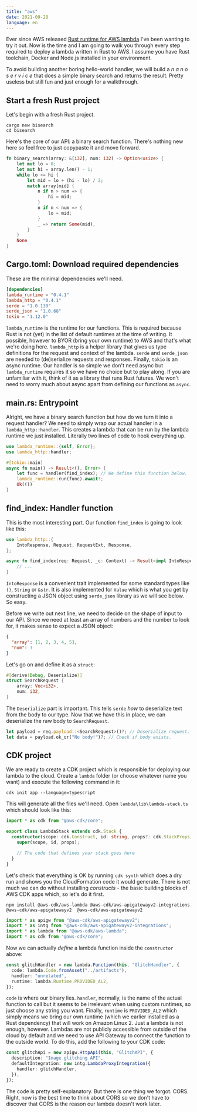 ```yaml
---
title: "aws"
date: 2021-09-28
language: en
---
```


Ever since AWS released [Rust runtime for AWS lambda](https://aws.amazon.com/blogs/opensource/rust-runtime-for-aws-lambda/) I've been wanting to try it out. Now is the time and I am going to walk you through every step required to deploy a lambda written in Rust to AWS. I assume you have Rust toolchain, Docker and Node.js installed in your environment.

To avoid building another boring hello-world handler, we will build a _n a n o s e r v i c e_ that does a simple binary search and returns the result. Pretty useless but still fun and just enough for a walkthrough.

## Start a fresh Rust project

Let's begin with a fresh Rust project.

```
cargo new bisearch
cd bisearch
```

Here's the core of our API: a binary search function. There's nothing new here so feel free to just copypaste it and move forward.

```rust
fn binary_search(array: &[i32], num: i32) -> Option<usize> {
    let mut lo = 0;
    let mut hi = array.len() - 1;
    while lo <= hi {
        let mid = lo + (hi - lo) / 2;
        match array[mid] {
            n if n > num => {
                hi = mid;
            }
            n if n < num => {
                lo = mid;
            }
            _ => return Some(mid),
        }
    }
    None
}
```

## Cargo.toml: Download required dependencies

These are the minimal dependencies we'll need.

```toml
[dependencies]
lambda_runtime = "0.4.1"
lambda_http = "0.4.1"
serde = "1.0.130"
serde_json = "1.0.68"
tokio = "1.12.0"
```

`lambda_runtime` is the runtime for our functions. This is required because Rust is not (yet) in the list of default runtimes at the time of writing. It possible, however to BYOR (bring your own runtime) to AWS and that's what we're doing here. `lambda_http` is a helper library that gives us type definitions for the request and context of the lambda. `serde` and `serde_json` are needed to (de)serialize requests and responses. Finally, `tokio` is an async runtime. Our handler is so simple we don't need async but `lambda_runtime` requires it so we have no choice but to play along. If you are unfamiliar with it, think of it as a library that runs Rust futures. We won't need to worry much about async apart from defining our functions as `async`.

## main.rs: Entrypoint

Alright, we have a binary search function but how do we turn it into a request handler? We need to simply wrap our actual handler in a `lambda_http::handler`. This creates a lambda that can be run by the lambda runtime we just installed. Literally two lines of code to hook everything up.

```rust
use lambda_runtime::{self, Error};
use lambda_http::handler;

#[tokio::main]
async fn main() -> Result<(), Error> {
    let func = handler(find_index); // We define this function below.
    lambda_runtime::run(func).await?;
    Ok(())
}
```

## find_index: Handler function

This is the most interesting part. Our function `find_index` is going to look like this:

```rust
use lambda_http::{
    IntoResponse, Request, RequestExt, Response,
};

async fn find_index(req: Request, _c: Context) -> Result<impl IntoResponse, Error> {
    // ...
}
```

`IntoResponse` is a convenient trait implemented for some standard types like `()`, `String` or `&str`. It is also implemented for `Value` which is what you get by constructing a JSON object using `serde_json` library as we will see below. So easy.

Before we write out next line, we need to decide on the shape of input to our API. Since we need at least an array of numbers and the number to look for, it makes sense to expect a JSON object:

```json
{
  "array": [1, 2, 3, 4, 5],
  "num": 3
}
```

Let's go on and define it as a `struct`:

```rust
#[derive(Debug, Deserialize)]
struct SearchRequest {
    array: Vec<i32>,
    num: i32,
}
```

The `Deserialize` part is important. This tells `serde` _how_ to deserialize text from the body to our type. Now that we have this in place, we can deserialize the raw body to `SearchRequest`.

```rust
let payload = req.payload::<SearchRequest>()?; // Deserialize request.
let data = payload.ok_or("No body!")?; // Check if body exists.
```

## CDK project

We are ready to create a CDK project which is responsible for deploying our lambda to the cloud. Create a `lambda` folder (or choose whatever name you want) and execute the following command in it:

```
cdk init app --language=typescript
```

This will generate all the files we'll need. Open `lambda\lib\lambda-stack.ts` which should look like this:

```ts
import * as cdk from "@aws-cdk/core";

export class LambdaStack extends cdk.Stack {
  constructor(scope: cdk.Construct, id: string, props?: cdk.StackProps) {
    super(scope, id, props);

    // The code that defines your stack goes here
  }
}
```

Let's check that everything is OK by running `cdk synth` which does a dry run and shows you the CloudFormation code it would generate. There is not much we can do without installing _constructs_ - the basic building blocks of AWS CDK apps which, so let's do it first.

```
npm install @aws-cdk/aws-lambda @aws-cdk/aws-apigatewayv2-integrations @aws-cdk/aws-apigatewayv2  @aws-cdk/aws-apigatewayv2
```

```ts
import * as apigw from "@aws-cdk/aws-apigatewayv2";
import * as intg from "@aws-cdk/aws-apigatewayv2-integrations";
import * as lambda from "@aws-cdk/aws-lambda";
import * as cdk from "@aws-cdk/core";
```

Now we can actually _define_ a lambda function inside the `constructor` above:

```ts
const glitchHandler = new lambda.Function(this, "GlitchHandler", {
  code: lambda.Code.fromAsset("../artifacts"),
  handler: "unrelated",
  runtime: lambda.Runtime.PROVIDED_AL2,
});
```

`code` is where our binary lies. `handler`, normally, is the name of the actual function to call but it seems to be irrelevant when using custom runtimes, so just choose any string you want. Finally, `runtime` is `PROVIDED_AL2` which simply means we bring our own runtime (which we earlier installed as a Rust dependency) that will work on Amazon Linux 2. Just a lambda is not enough, however. Lambdas are not publicly accessible from outside of the cloud by default and we need to use API Gateway to connect the function to the outside world. To do this, add the following to your CDK code:

```ts
const glitchApi = new apigw.HttpApi(this, "GlitchAPI", {
  description: "Image glitching API",
  defaultIntegration: new intg.LambdaProxyIntegration({
    handler: glitchHandler,
  }),
});
```

The code is pretty self-explanatory. But there is one thing we forgot. CORS. Right, now is the best time to think about CORS so we don't have to discover that CORS is the reason our lambda doesn't work later.
